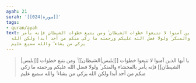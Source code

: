 ```yaml
---
ayah: 21
surah: '[[024|سورة]]'
tags:
- quran/ayah
text: يا أيها الذين آمنوا لا تتبعوا خطوات الشيطان ۚ ومن يتبع خطوات الشيطان فإنه يأمر
  بالفحشاء والمنكر ۚ ولولا فضل الله عليكم ورحمته ما زكى منكم من أحد أبدا ولكن الله
  يزكي من يشاء ۗ والله سميع عليم
---
```

> يا أيها الذين آمنوا لا تتبعوا خطوات [[إبليس|الشيطان]] ۚ ومن يتبع خطوات [[إبليس|الشيطان]] فإنه يأمر بالفحشاء والمنكر ۚ ولولا فضل الله عليكم ورحمته ما زكى منكم من أحد أبدا ولكن الله يزكي من يشاء ۗ والله سميع عليم
